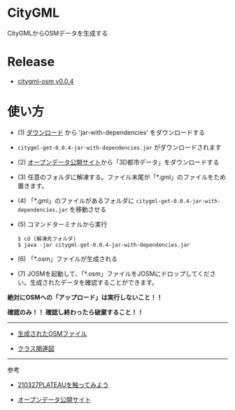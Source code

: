 # CityGML

CityGMLからOSMデータを生成する

# Release

- [citygml-osm v0.0.4](http://surveyor.mydns.jp/archiva/#artifact-details-download-content~haya4/haya4/citygml-get/0.0.4)

# 使い方

- (1) [ダウンロード](http://surveyor.mydns.jp/archiva/#artifact-details-download-content~haya4/haya4/citygml-get/0.0.4) から 'jar-with-dependencies' をダウンロードする

- `citygml-get-0.0.4-jar-with-dependencies.jar` がダウンロードされます

- (2) [オープンデータ公開サイト](https://www.geospatial.jp/ckan/dataset/plateau)から「3D都市データ」をダウンロードする

- (3) 任意のフォルダに解凍する。ファイル末尾が「*.gml」のファイルをため置きます。

- (4) 「*.gml」のファイルがあるフォルダに `citygml-get-0.0.4-jar-with-dependencies.jar` を移動させる

- (5) コマンドターミナルから実行

  ```
  $ cd (解凍先フォルダ)
  $ java -jar citygml-get-0.0.4-jar-with-dependencies.jar
  ```

- (6) 「*.osm」ファイルが生成される

- (7) JOSMを起動して、「*.osm」ファイルをJOSMにドロップしてください。生成されたデータを確認することができます。

**絶対にOSMへの「アップロード」は実行しないこと！！**

**確認のみ！！  確認し終わったら破棄すること！！**

------

- [生成されたOSMファイル](53392547_bldg_6697_op2.osm)

- [クラス関連図](doc/class.png)

----------------

参考

- [210327PLATEAUを触ってみよう](https://hackmd.io/@geopythonjp/HkZOmNpqL/%2FhfZTkl5FQGy8YHrgzc7ohQ)

- [オープンデータ公開サイト](https://www.geospatial.jp/ckan/dataset/plateau)

 
